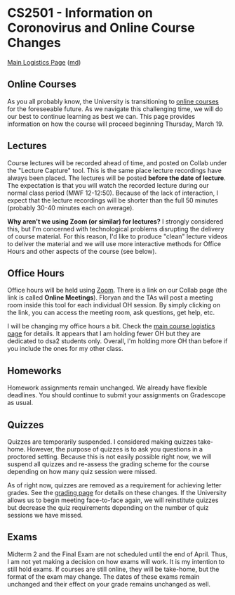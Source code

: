 CS2501 - Information on Coronovirus and Online Course Changes
===============================

[Main Logistics Page](index.html) ([md](index.md))

<a name="introduction"></a>Online Courses
---------------------------------------

As you all probably know, the University is transitioning to [online courses](https://www.virginia.edu/coronavirus/faq#students) for the foreseeable future. As we navigate this challenging time, we will do our best to continue learning as best we can. This page provides information on how the course will proceed beginning Thursday, March 19.

<a name="introduction"></a>Lectures
---------------------------------------

Course lectures will be recorded ahead of time, and posted on Collab under the "Lecture Capture" tool. This is the same place lecture recordings have always been placed. The lectures will be posted **before the date of lecture**. The expectation is that you will watch the recorded lecture during our normal class period (MWF 12-12:50). Because of the lack of interaction, I expect that the lecture recordings will be shorter than the full 50 minutes (probably 30-40 minutes each on average).

**Why aren't we using Zoom (or similar) for lectures?** I strongly considered this, but I'm concerned with technological problems disrupting the delivery of course material. For this reason, I'd like to produce "clean" lecture videos to deliver the material and we will use more interactive methods for Office Hours and other aspects of the course (see below).


<a name="introduction"></a>Office Hours
---------------------------------------

Office hours will be held using [Zoom](https://zoom.us/). There is a link on our Collab page (the link is called **Online Meetings**). Floryan and the TAs will post a meeting room inside this tool for each individual OH session. By simply clicking on the link, you can access the meeting room, ask questions, get help, etc.

I will be changing my office hours a bit. Check the [main course logistics page](index.html) for details. It appears that I am holding fewer OH but they are dedicated to dsa2 students only. Overall, I'm holding more OH than before if you include the ones for my other class.

<a name="introduction"></a>Homeworks
---------------------------------------

Homework assignments remain unchanged. We already have flexible deadlines. You should continue to submit your assignments on Gradescope as usual.

<a name="introduction"></a>Quizzes
---------------------------------------

Quizzes are temporarily suspended. I considered making quizzes take-home. However, the purpose of quizzes is to ask you questions in a proctored setting. Because this is not easily possible right now, we will suspend all quizzes and re-assess the grading scheme for the course depending on how many quiz session were missed.

As of right now, quizzes are removed as a requirement for achieving letter grades. See the [grading page](grading.html) for details on these changes. If the University allows us to begin meeting face-to-face again, we will reinstitute quizzes but decrease the quiz requirements depending on the number of quiz sessions we have missed.

<a name="introduction"></a>Exams
---------------------------------------

Midterm 2 and the Final Exam are not scheduled until the end of April. Thus, I am not yet making a decision on how exams will work. It is my intention to still hold exams. If courses are still online, they will be take-home, but the format of the exam may change. The dates of these exams remain unchanged and their effect on your grade remains unchanged as well.
